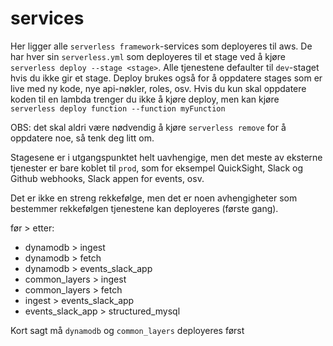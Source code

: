 # services

Her ligger alle ```serverless framework```-services som deployeres til aws.
De har hver sin ```serverless.yml``` som deployeres til et stage ved å kjøre
```serverless deploy --stage <stage>```.
Alle tjenestene defaulter til ```dev```-staget hvis du ikke gir et stage.
Deploy brukes også for å oppdatere stages som er live med ny kode, nye api-nøkler, roles, osv.
Hvis du kun skal oppdatere koden til en lambda trenger du ikke å kjøre deploy,
men kan kjøre ```serverless deploy function --function myFunction```

OBS: det skal aldri være nødvendig å kjøre ```serverless remove``` for å oppdatere noe,
så tenk deg litt om.

Stagesene er i utgangspunktet helt uavhengige, men det meste av eksterne tjenester er bare koblet
til ```prod```, som for eksempel QuickSight, Slack og Github webhooks, Slack appen for events, osv.

Det er ikke en streng rekkefølge, men det er noen avhengigheter som bestemmer rekkefølgen
tjenestene kan deployeres (første gang).

før > etter:
* dynamodb > ingest
* dynamodb > fetch
* dynamodb > events_slack_app
* common_layers > ingest
* common_layers > fetch
* ingest > events_slack_app
* events_slack_app > structured_mysql

Kort sagt må ```dynamodb``` og ```common_layers``` deployeres først
